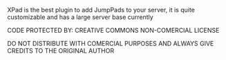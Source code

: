 XPad is the best plugin to add JumpPads
to your server, it is quite customizable
and has a large server base currently 



CODE PROTECTED BY:
CREATIVE COMMONS NON-COMERCIAL LICENSE

DO NOT DISTRIBUTE WITH COMERCIAL PURPOSES AND ALWAYS GIVE CREDITS TO THE ORIGINAL AUTHOR
